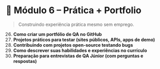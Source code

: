 # 💼 Módulo 6 – Prática + Portfolio

> Construindo experiência prática mesmo sem emprego.

26. **Como criar um portfólio de QA no GitHub**
27. **Projetos práticos para testar (sites públicos, APIs, apps de demo)**
28. **Contribuindo com projetos open-source testando bugs**
29. **Como descrever suas habilidades e experiências no currículo**
30. **Preparação para entrevistas de QA Júnior (com perguntas e respostas)**